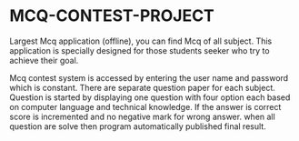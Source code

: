 # MCQ-CONTEST-PROJECT
 Largest Mcq application (offline), you can find Mcq of all subject.
 This application is specially designed for those students seeker who try to achieve their goal.
 
Mcq contest system is accessed by entering the user name and password  which is constant.
There are separate question paper for each subject.
Question is started by displaying  one question  with four option each based on computer language and technical knowledge. 
If the answer is correct score is incremented and no negative mark for wrong answer. 
when all question are solve then program automatically published final result.

